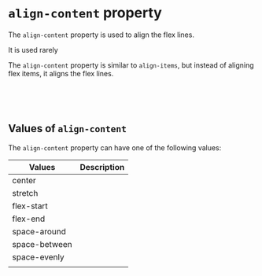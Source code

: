 # `align-content` property

The `align-content` property is used to align the flex lines.

It is used rarely

The `align-content` property is similar to `align-items`, but instead of aligning flex items, it aligns the flex lines.

&nbsp;

&nbsp;

## Values of `align-content`

The `align-content` property can have one of the following values:

| Values        | Description |
| ------------- | ----------- |
| center        |             |
| stretch       |             |
| flex-start    |             |
| flex-end      |             |
| space-around  |             |
| space-between |             |
| space-evenly  |             |
|               |             |

&nbsp;

&nbsp;

&nbsp;

&nbsp;

&nbsp;

